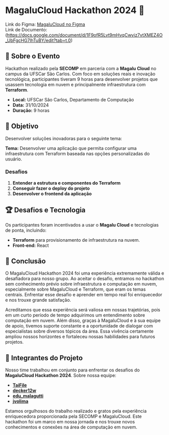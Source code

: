 # MagaluCloud Hackathon 2024 🚀
Link do Figma: [MagaluCloud no Figma](https://www.figma.com/design/Jes665RWSRxF1ybWFcoelP/MagaluCloud?node-id=0-1&t=bff6B5z9Kv4ecHix-1) </br>
Link de Documento: (https://docs.google.com/document/d/1F9ofR5Lvt9mHvqCwviz7vtXMEZ4O_UbFgcHG7lhTuBY/edit?tab=t.0)

## 📍 Sobre o Evento

Hackathon realizado pela **SECOMP** em parceria com a **Magalu Cloud** no campus da UFSCar São Carlos. Com foco em soluções reais e inovação tecnológica, participantes tiveram 9 horas para desenvolver projetos que usassem tecnologia em nuvem e principalmente infraestrutura com **Terraform**.

- **Local:** UFSCar São Carlos, Departamento de Computação
- **Data:** 31/10/2024
- **Duração:** 9 horas

## 🎯 Objetivo

Desenvolver soluções inovadoras para o seguinte tema:

**Tema:** Desenvolver uma aplicação que permita configurar uma infraestrutura com Terraform baseada nas opções personalizadas do usuário.

### Desafios
1. **Entender a estrutura e componentes do Terraform**
2. **Conseguir fazer o deploy do projeto**
3. **Desenvolver o frontend da aplicação**

## 🏆 Desafios e Tecnologia

Os participantes foram incentivados a usar o **Magalu Cloud** e tecnologias de ponta, incluindo:

- **Terraform** para provisionamento de infraestrutura na nuvem.
- **Front-end:** React


## 🎉 Conclusão

O MagaluCloud Hackathon 2024 foi uma experiência extremamente válida e desafiadora para nosso grupo. Ao aceitar o desafio, entramos no hackathon sem conhecimento prévio sobre infraestrutura e computação em nuvem, especialmente sobre MagaluCloud e Terraform, que eram os temas centrais. Enfrentar esse desafio e aprender em tempo real foi enriquecedor e nos trouxe grande satisfação.

Acreditamos que essa experiência será valiosa em nossas trajetórias, pois em um curto período de tempo adquirimos um entendimento sobre computação em nuvem. Além disso, graças à MagaluCloud e à sua equipe de apoio, tivemos suporte constante e a oportunidade de dialogar com especialistas sobre diversos tópicos da área. Essa vivência certamente ampliou nossos horizontes e fortaleceu nossas habilidades para futuros projetos.

## 👥 Integrantes do Projeto

Nosso time trabalhou em conjunto para enfrentar os desafios do **MagaluCloud Hackathon 2024**. Sobre nossa equipe:

- [**TaiFile**](https://www.linkedin.com/in/vitor-taichi-taira-02416b259/)
- [**decker12w**](https://www.linkedin.com/in/jos%C3%A9-maia-1b28711b4/)
- [**edu_malagutti**](https://www.linkedin.com/in/eduardo-malagutti-177679226/)
- [**jvolima**](https://www.linkedin.com/in/jvolima/)

Estamos orgulhosos do trabalho realizado e gratos pela experiência enriquecedora proporcionada pela SECOMP e MagaluCloud. Este hackathon foi um marco em nossa jornada e nos trouxe novos conhecimentos e conexões na área de computação em nuvem.

